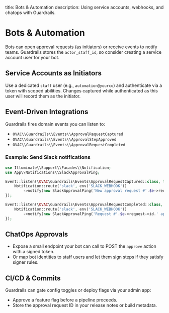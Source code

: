 title: Bots & Automation
description: Using service accounts, webhooks, and chatops with Guardrails.

# Bots & Automation

Bots can open approval requests (as initiators) or receive events to notify teams. Guardrails stores the `actor_staff_id`, so consider creating a service account user for your bot.

## Service Accounts as Initiators

Use a dedicated `staff` user (e.g., `automation@yourco`) and authenticate via a token with scoped abilities. Changes captured while authenticated as this user will record them as the initiator.

## Event-Driven Integrations

Guardrails fires domain events you can listen to:

- `OVAC\\Guardrails\\Events\\ApprovalRequestCaptured`
- `OVAC\\Guardrails\\Events\\ApprovalStepApproved`
- `OVAC\\Guardrails\\Events\\ApprovalRequestCompleted`

### Example: Send Slack notifications

```php
use Illuminate\\Support\\Facades\\Notification;
use App\\Notifications\\SlackApprovalPing;

Event::listen(\OVAC\Guardrails\Events\ApprovalRequestCaptured::class, function ($e) {
    Notification::route('slack', env('SLACK_WEBHOOK'))
        ->notify(new SlackApprovalPing('New approval request #'.$e->request->id));
});

Event::listen(\OVAC\Guardrails\Events\ApprovalRequestCompleted::class, function ($e) {
    Notification::route('slack', env('SLACK_WEBHOOK'))
        ->notify(new SlackApprovalPing('Request #'.$e->request->id.' approved.'));
});
```

## ChatOps Approvals

- Expose a small endpoint your bot can call to POST the `approve` action with a signed token.
- Or map bot identities to staff users and let them sign steps if they satisfy signer rules.

## CI/CD & Commits

Guardrails can gate config toggles or deploy flags via your admin app:

- Approve a feature flag before a pipeline proceeds.
- Store the approval request ID in your release notes or build metadata.

